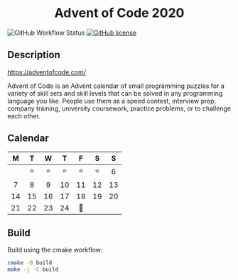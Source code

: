 <div align="center">    

# Advent of Code 2020

</div>

![GitHub Workflow Status](https://img.shields.io/github/workflow/status/lento234/advent2020/CMake)
[![GitHub license](https://img.shields.io/github/license/lento234/advent2020?color=blue)](https://github.com/lento234/advent2020/blob/main/LICENSE)

## Description

https://adventofcode.com/

Advent of Code is an Advent calendar of small programming puzzles for a variety of skill sets and skill levels that can be solved in any programming language you like. People use them as a speed contest, interview prep, company training, university coursework, practice problems, or to challenge each other. 

## Calendar

|  M |  T |  W |  T |  F |  S |  S |
|:--:|:--:|:--:|:--:|:--:|:--:|:--:|
|    | ⭐ | ⭐ | ⭐ | ⭐ | ⭐ |  6 |
|  7 |  8 |  9 | 10 | 11 | 12 | 13 |
| 14 | 15 | 16 | 17 | 18 | 19 | 20 |
| 21 | 22 | 23 | 24 | 🎁 |    |    |

## Build

Build using the cmake workflow:

```bash
cmake -B build
make -j -C build
```
